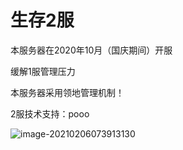 # 生存2服

本服务器在2020年10月（国庆期间）开服

缓解1服管理压力

本服务器采用领地管理机制！

2服技术支持：pooo

![image-20210206073913130](./README.assets/image-20210206073913130.png)

